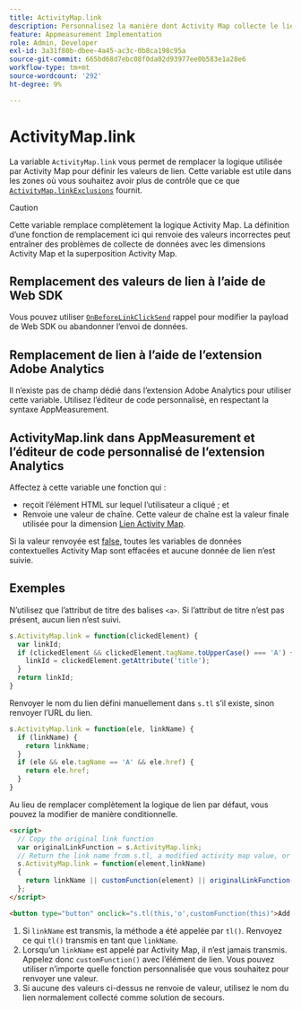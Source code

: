 ```yaml
---
title: ActivityMap.link
description: Personnalisez la manière dont Activity Map collecte le lien sur lequel l’utilisateur a cliqué.
feature: Appmeasurement Implementation
role: Admin, Developer
exl-id: 3a31f80b-dbee-4a45-ac3c-0b8ca198c95a
source-git-commit: 665bd68d7ebc08f0da02d93977ee0b583e1a28e6
workflow-type: tm+mt
source-wordcount: '292'
ht-degree: 9%

---
```


# ActivityMap.link

La variable `ActivityMap.link` vous permet de remplacer la logique utilisée par Activity Map pour définir les valeurs de lien. Cette variable est utile dans les zones où vous souhaitez avoir plus de contrôle que ce que [`ActivityMap.linkExclusions`](../config-vars/activitymap-linkexclusions.md) fournit.

>[!CAUTION]
>Cette variable remplace complètement la logique Activity Map. La définition d’une fonction de remplacement ici qui renvoie des valeurs incorrectes peut entraîner des problèmes de collecte de données avec les dimensions Activity Map et la superposition Activity Map.

## Remplacement des valeurs de lien à l’aide de Web SDK

Vous pouvez utiliser [`OnBeforeLinkClickSend`](https://experienceleague.adobe.com/en/docs/experience-platform/web-sdk/commands/configure/onbeforelinkclicksend) rappel pour modifier la payload de Web SDK ou abandonner l’envoi de données.

## Remplacement de lien à l’aide de l’extension Adobe Analytics

Il n’existe pas de champ dédié dans l’extension Adobe Analytics pour utiliser cette variable. Utilisez l’éditeur de code personnalisé, en respectant la syntaxe AppMeasurement.

## ActivityMap.link dans AppMeasurement et l’éditeur de code personnalisé de l’extension Analytics

Affectez à cette variable une fonction qui :

* reçoit l’élément HTML sur lequel l’utilisateur a cliqué ; et
* Renvoie une valeur de chaîne. Cette valeur de chaîne est la valeur finale utilisée pour la dimension [Lien Activity Map](/help/components/dimensions/activity-map-link.md).

Si la valeur renvoyée est [false](https://developer.mozilla.org/fr-FR/docs/Glossaire/Falsy), toutes les variables de données contextuelles Activity Map sont effacées et aucune donnée de lien n’est suivie.

## Exemples

N’utilisez que l’attribut de titre des balises `<a>`. Si l’attribut de titre n’est pas présent, aucun lien n’est suivi.

```js
s.ActivityMap.link = function(clickedElement) {
  var linkId;
  if (clickedElement && clickedElement.tagName.toUpperCase() === 'A') {
    linkId = clickedElement.getAttribute('title');
  }
  return linkId;
}
```

Renvoyer le nom du lien défini manuellement dans `s.tl` s’il existe, sinon renvoyer l’URL du lien.

```js
s.ActivityMap.link = function(ele, linkName) {
  if (linkName) {
    return linkName;
  }
  if (ele && ele.tagName == 'A' && ele.href) {
    return ele.href;
  }
}
```

Au lieu de remplacer complètement la logique de lien par défaut, vous pouvez la modifier de manière conditionnelle.

```html
<script>
  // Copy the original link function
  var originalLinkFunction = s.ActivityMap.link;
  // Return the link name from s.tl, a modified activity map value, or the original activity map value
  s.ActivityMap.link = function(element,linkName)
  {
    return linkName || customFunction(element) || originalLinkFunction(element,linkName);
  };
</script>

<button type="button" onclick="s.tl(this,'o',customFunction(this)">Add To Cart</button>
```

1. Si `linkName` est transmis, la méthode a été appelée par `tl()`. Renvoyez ce qui `tl()` transmis en tant que `linkName`.
2. Lorsqu’un `linkName` est appelé par Activity Map, il n’est jamais transmis. Appelez donc `customFunction()` avec l’élément de lien. Vous pouvez utiliser n’importe quelle fonction personnalisée que vous souhaitez pour renvoyer une valeur.
3. Si aucune des valeurs ci-dessus ne renvoie de valeur, utilisez le nom du lien normalement collecté comme solution de secours.
